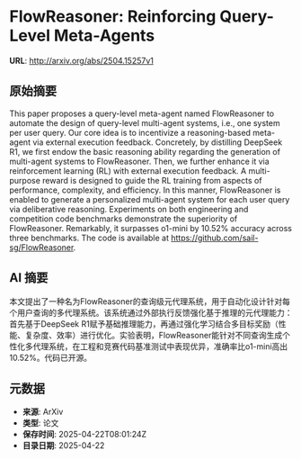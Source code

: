 # FlowReasoner: Reinforcing Query-Level Meta-Agents

**URL**: http://arxiv.org/abs/2504.15257v1

## 原始摘要

This paper proposes a query-level meta-agent named FlowReasoner to automate
the design of query-level multi-agent systems, i.e., one system per user query.
Our core idea is to incentivize a reasoning-based meta-agent via external
execution feedback. Concretely, by distilling DeepSeek R1, we first endow the
basic reasoning ability regarding the generation of multi-agent systems to
FlowReasoner. Then, we further enhance it via reinforcement learning (RL) with
external execution feedback. A multi-purpose reward is designed to guide the RL
training from aspects of performance, complexity, and efficiency. In this
manner, FlowReasoner is enabled to generate a personalized multi-agent system
for each user query via deliberative reasoning. Experiments on both engineering
and competition code benchmarks demonstrate the superiority of FlowReasoner.
Remarkably, it surpasses o1-mini by 10.52% accuracy across three benchmarks.
The code is available at https://github.com/sail-sg/FlowReasoner.


## AI 摘要

本文提出了一种名为FlowReasoner的查询级元代理系统，用于自动化设计针对每个用户查询的多代理系统。该系统通过外部执行反馈强化基于推理的元代理能力：首先基于DeepSeek R1赋予基础推理能力，再通过强化学习结合多目标奖励（性能、复杂度、效率）进行优化。实验表明，FlowReasoner能针对不同查询生成个性化多代理系统，在工程和竞赛代码基准测试中表现优异，准确率比o1-mini高出10.52%。代码已开源。

## 元数据

- **来源**: ArXiv
- **类型**: 论文
- **保存时间**: 2025-04-22T08:01:24Z
- **目录日期**: 2025-04-22

